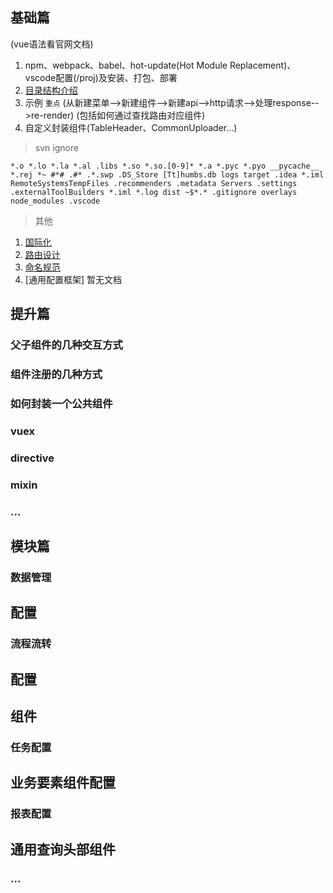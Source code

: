 <!--
 * @Descripttion: 培训目录
 * @version: 1.0
 * @Author: wenchao.chai
 * @Date: 2020-02-03 11:12:06
 * @LastEditors: wenchao.chai
 * @LastEditTime: 2020-02-24 13:18:59
 -->

## 基础篇

(vue语法看官网文档)

1. npm、webpack、babel、hot-update(Hot Module Replacement)、vscode配置(/proj)及安装、打包、部署 
2. [目录结构介绍](/doc\proj\2-README-目录结构.md)
3. 示例 `重点` (从新建菜单-->新建组件-->新建api-->http请求-->处理response-->re-render)
    (包括如何通过查找路由对应组件)
4. 自定义封装组件(TableHeader、CommonUploader...)

> svn ignore

```
*.o *.lo *.la *.al .libs *.so *.so.[0-9]* *.a *.pyc *.pyo __pycache__ *.rej *~ #*# .#* .*.swp .DS_Store [Tt]humbs.db logs target .idea *.iml RemoteSystemsTempFiles .recommenders .metadata Servers .settings .externalToolBuilders *.iml *.log dist ~$*.* .gitignore overlays node_modules .vscode
```

> 其他
 
1. [国际化](/doc\proj\5-README-国际化.md)
2. [路由设计](/doc\proj\4-README-路由设计.md)
3. [命名规范](/doc\proj\3-README-命名规范.md)
4. [通用配置框架] 暂无文档


## 提升篇

### 父子组件的几种交互方式
### 组件注册的几种方式
### 如何封装一个公共组件
### vuex
### directive
### mixin
### ...

## 模块篇

### 数据管理

## 配置

### 流程流转

## 配置

## 组件

### 任务配置
## 业务要素组件配置

### 报表配置
## 通用查询头部组件

### ...
